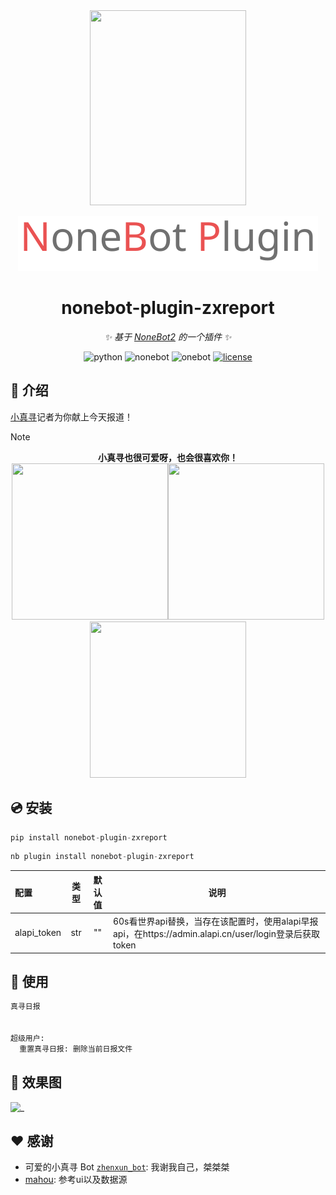 <div align=center>

<img width="250" height="312" src="https://github.com/HibiKier/nonebot-plugin-zxreport/blob/main/docs_image/tt.jpg"/>

</div>

<div align="center">

<p>
  <img src="https://raw.githubusercontent.com/lgc-NB2Dev/readme/main/template/plugin.svg" alt="NoneBotPluginText">
</p>

# nonebot-plugin-zxreport

_✨ 基于 [NoneBot2](https://github.com/nonebot/nonebot2) 的一个插件 ✨_

![python](https://img.shields.io/badge/python-v3.9%2B-blue)
![nonebot](https://img.shields.io/badge/nonebot-v2.1.3-yellow)
![onebot](https://img.shields.io/badge/onebot-v11-black)
[![license](https://img.shields.io/badge/license-AGPL3.0-FE7D37)](https://github.com/HibiKier/zhenxun_bot/blob/main/LICENSE)

</div>

## 📖 介绍

[小真寻](https://github.com/HibiKier/zhenxun_bot)记者为你献上今天报道！

> [!NOTE]
>
> <div align="center"><b>小真寻也很可爱呀，也会很喜欢你！</b></div>
>
> <div align="center"><img width="250" height="250" src="https://github.com/HibiKier/nonebot-plugin-zxpm/blob/main/docs_image/tt3.png"/><img width="250" height="250" src="https://github.com/HibiKier/nonebot-plugin-zxpm/blob/main/docs_image/tt1.png"/><img width="250" height="250" src="https://github.com/HibiKier/nonebot-plugin-zxpm/blob/main/docs_image/tt2.png"/></div>

## 💿 安装

```python
pip install nonebot-plugin-zxreport
```

```python
nb plugin install nonebot-plugin-zxreport
```

| 配置                    | 类型 |            默认值             | 说明                                                             |
| :---------------------- | :--: | :---------------------------: | ---------------------------------------------------------------- |
| alapi_token          | str  |           ""           |  60s看世界api替换，当存在该配置时，使用alapi早报api，在https://admin.alapi.cn/user/login登录后获取token                                                |


## 🎁 使用


```python
真寻日报


超级用户:
  重置真寻日报: 删除当前日报文件
```

## 🎁 效果图

![_](https://github.com/HibiKier/nonebot-plugin-zxreport/blob/main/docs_image/1.png)

## ❤ 感谢

- 可爱的小真寻 Bot [`zhenxun_bot`](https://github.com/HibiKier/zhenxun_bot): 我谢我自己，桀桀桀
- [mahou](https://github.com/spirit1431007/mahou): 参考ui以及数据源
